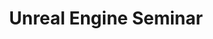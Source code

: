 ---
title: "Unreal Engine Seminar"
event-name: "Unreal Engine Seminar"
event-date: "2023-05-19"
event-time: "6:30 ~ 7:30 PM"
event-location: "Zoom"
event-bg-img: "img/stockImages/young-man-holding-money-thumbs-up-white-background-48067323.jpg"
event-description: "Learn how to navigate the basic controls of Unreal Engine and setup a 3D world! This is an introduction level workshop done in collaboration with 3DUCR that goes over basic materials, importing, and lighting. 

Make sure to have Unreal Engine installed if you want to follow along, link to a download here -> https://www.unrealengine.com/en-US/download"
---